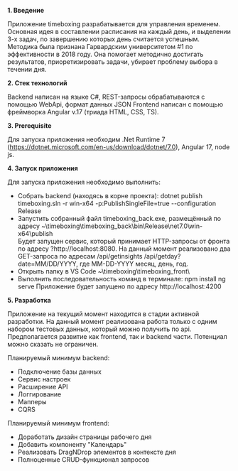 **1. Введение**

Приложение timeboxing разрабатывается для управления временем. Основная идея в составлении расписания на каждый день, и выделении 3-х задач, по завершению которых день считается успешным. Методика была признана Гарвардским университетом #1 по эффективности в 2018 году. Она помогает методично достигать результатов, приоретизировать задачи, убирает проблему выбора в течении дня.

**2. Стек технологий**

Backend написан на языке C#, REST-запросы обрабатываются с помощью WebApi, формат данных JSON
Frontend написан с помощью фреймворка Angular v.17 (триада HTML, CSS, TS).

**3. Prerequisite**

Для запуска приложения необходим .Net Runtime 7 (https://dotnet.microsoft.com/en-us/download/dotnet/7.0), Angular 17, node js.

**4. Запуск приложения** 

Для запуска приложения необходимо выполнить:

- Собрать backend (находясь в корне проекта):
         dotnet publish timeboxing.sln -r win-x64 -p:PublishSingleFile=true --configuration Release
- Запустить собранный файл timeboxing_back.exe, размещённый по адресу ~\timeboxing\timeboxing_back\bin\Release\net7.0\win-x64\publish\
        Будет запущен сервис, который принимает HTTP-запросы от фронта по адресу ?http://localhost:8080.
        На данный момент реализовано два GET-запроса по адресам 
        /api/getinsights
        /api/getday?date=MM/DD/YYYY, где MM-DD-YYYY месяц, день, год.
- Открыть папку в VS Code ~\timeboxing\timeboxing_front\
- Выполнить последовательность команд в терминале:
        npm install
        ng serve
        Приложение будет запущено по адресу http://localhost:4200

**5. Разработка** 

Приложение на текущий момент находится в стадии активной разработки. На данный момент реализована работа только с одним набором тестовых данных, который можно получить по api. Предполагается развитие как frontend, так и backend части.
Потенциал можно сказать не ограничен.

Планируемый минимум backend:

- Подключение базы данных
- Сервис настроек
- Расширение API
- Логгирование
- Мапперы
- CQRS

Планируемый минимум frontend:

- Доработать дизайн страницы рабочего дня
- Добавить компоненту "Календарь"
- Реализовать DragNDrop элементов в контексте дня
- Полноценные CRUD-функционал запросов
